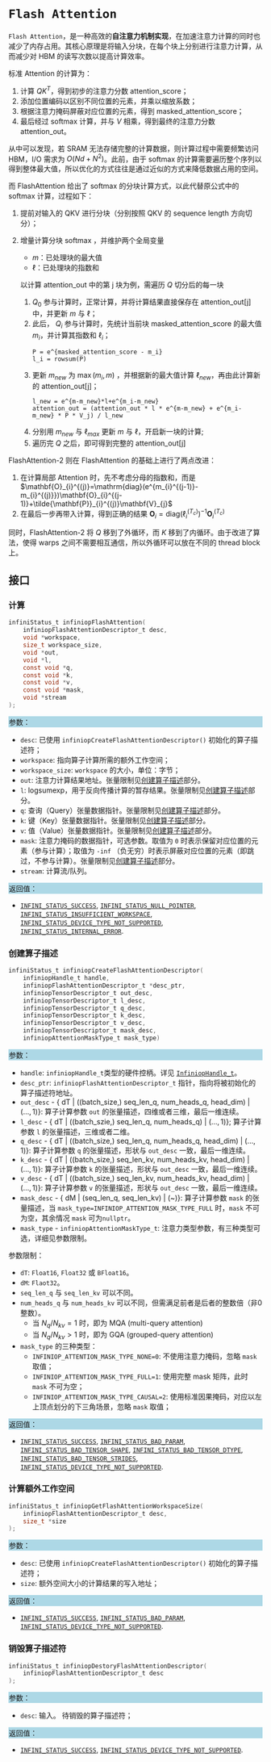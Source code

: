 # `Flash Attention`

`Flash Attention`，是一种高效的**自注意力机制实现**，在加速注意力计算的同时也减少了内存占用。其核心原理是将输入分块，在每个块上分别进行注意力计算，从而减少对 HBM 的读写次数以提高计算效率。

标准 Attention 的计算为：
1. 计算 $QK^T$，得到初步的注意力分数 attention_score；
2. 添加位置编码以区别不同位置的元素，并乘以缩放系数；
3. 根据注意力掩码屏蔽对应位置的元素，得到 masked_attention_score；
4. 最后经过 softmax 计算，并与 $V$ 相乘，得到最终的注意力分数 attention_out。

从中可以发现，若 SRAM 无法存储完整的计算数据，则计算过程中需要频繁访问 HBM，I/O 需求为 $O(Nd+N^2)$。此前，由于 softmax 的计算需要遍历整个序列以得到整体最大值，所以优化的方式往往是通过近似的方式来降低数据占用的空间。

而 FlashAttention 给出了 softmax 的分块计算方式，以此代替原公式中的 softmax 计算，过程如下：
1. 提前对输入的 QKV 进行分块（分别按照 QKV 的 sequence length 方向切分）；
2. 增量计算分块 softmax ，并维护两个全局变量
    - $m$：已处理块的最大值
    - $\ell$：已处理块的指数和
    
    以计算 attention_out 中的第 j 块为例，需遍历 $Q$ 切分后的每一块
    1. $Q_0$ 参与计算时，正常计算，并将计算结果直接保存在 attention_out[j] 中，并更新 $m$ 与 $\ell$；
    2. 此后， $Q_i$ 参与计算时，先统计当前块 masked_attention_score 的最大值 $m_i$，并计算其指数和 $\ell_i$；
        ```
        P = e^{masked_attention_score - m_i}
        l_i = rowsum(P)
        ```
    3. 更新 $m_{new}$ 为 $\max(m_i,m)$ ，并根据新的最大值计算 $\ell_{new}$，再由此计算新的 attention_out[j]；
        ```
        l_new = e^{m-m_new}*l+e^{m_i-m_new}
        attention_out = (attention_out * l * e^{m-m_new} + e^{m_i-m_new} * P * V_j) / l_new 
        ```
    4. 分别用 $m_{new}$ 与 $\ell_{max}$ 更新 $m$ 与 $\ell$，开启新一块的计算;
    5. 遍历完 $Q$ 之后，即可得到完整的 attention_out[j]

FlashAttention-2 则在 FlashAttention 的基础上进行了两点改进：

1. 在计算局部 Attention 时，先不考虑分母的指数和，而是 $\mathbf{O}_{i}^{(j)}=\mathrm{diag}(e^{m_{i}^{(j-1)}-m_{i}^{(j)}})\mathbf{O}_{i}^{(j-1)}+\tilde{\mathbf{P}}_{i}^{(j)}\mathbf{V}_{j}$
2. 在最后一步再带入计算，得到正确的结果 $\mathbf{O}_{i}=\mathrm{diag}(\ell_{i}^{(T_{c})})^{-1}\mathbf{O}_{i}^{(T_{c})}$

同时，FlashAttention-2 将 $Q$ 移到了外循环，而 $K$ 移到了内循环。由于改进了算法，使得 warps 之间不需要相互通信，所以外循环可以放在不同的 thread block 上。
    

## 接口

### 计算

```c
infiniStatus_t infiniopFlashAttention(
    infiniopFlashAttentionDescriptor_t desc,
    void *workspace,
    size_t workspace_size,
    void *out,
    void *l,
    const void *q,
    const void *k,
    const void *v,
    const void *mask,
    void *stream
);
```

<div style="background-color: lightblue; padding: 1px;"> 参数： </div>

- `desc`:
  已使用 `infiniopCreateFlashAttentionDescriptor()` 初始化的算子描述符；
- `workspace`:
  指向算子计算所需的额外工作空间；
- `workspace_size`:
  `workspace` 的大小，单位：字节；
- `out`:
  注意力计算结果地址。张量限制见[创建算子描述](#创建算子描述)部分。
- `l`:
  logsumexp，用于反向传播计算的暂存结果。张量限制见[创建算子描述](#创建算子描述)部分。
- `q`:
  查询（Query）张量数据指针。张量限制见[创建算子描述](#创建算子描述)部分。
- `k`:
  键（Key）张量数据指针。张量限制见[创建算子描述](#创建算子描述)部分。
- `v`:
  值（Value）张量数据指针。张量限制见[创建算子描述](#创建算子描述)部分。
- `mask`:
  注意力掩码的数据指针，可选参数。取值为 `0` 时表示保留对应位置的元素（参与计算）；取值为 `-inf` （负无穷）时表示屏蔽对应位置的元素（即跳过，不参与计算）。张量限制见[创建算子描述](#创建算子描述)部分。
- `stream`:
  计算流/队列。

<div style="background-color: lightblue; padding: 1px;">  返回值：</div>

- [`INFINI_STATUS_SUCCESS`], [`INFINI_STATUS_NULL_POINTER`], [`INFINI_STATUS_INSUFFICIENT_WORKSPACE`], [`INFINI_STATUS_DEVICE_TYPE_NOT_SUPPORTED`], [`INFINI_STATUS_INTERNAL_ERROR`].

### 创建算子描述

```c
infiniStatus_t infiniopCreateFlashAttentionDescriptor(
    infiniopHandle_t handle,
    infiniopFlashAttentionDescriptor_t *desc_ptr,
    infiniopTensorDescriptor_t out_desc,
    infiniopTensorDescriptor_t l_desc,
    infiniopTensorDescriptor_t q_desc,
    infiniopTensorDescriptor_t k_desc,
    infiniopTensorDescriptor_t v_desc,
    infiniopTensorDescriptor_t mask_desc,
    infiniopAttentionMaskType_t mask_type) 
```

<div style="background-color: lightblue; padding: 1px;"> 参数：</div>

- `handle`:
  `infiniopHandle_t`类型的硬件控柄。详见 [`InfiniopHandle_t`]。
- `desc_ptr`:
  `infiniopFlashAttentionDescriptor_t` 指针，指向将被初始化的算子描述符地址。
- `out_desc` - { dT | ((batch_size,) seq_len_q, num_heads_q, head_dim) | ($\ldots, 1$)}:
  算子计算参数 `out` 的张量描述，四维或者三维，最后一维连续。
- `l_desc` - { dT | ((batch_szie,) seq_len_q, num_heads_q) | ($\ldots, 1$)};
  算子计算参数 `l` 的张量描述，三维或者二维。
- `q_desc` - { dT | ((batch_size,) seq_len_q, num_heads_q, head_dim) | ($\ldots, 1$)}:
  算子计算参数 `q` 的张量描述，形状与 `out_desc` 一致，最后一维连续。
- `k_desc` - { dT | ((batch_size,) seq_len_kv, num_heads_kv, head_dim) | ($\ldots, 1$)}:
  算子计算参数 `k` 的张量描述，形状与 `out_desc` 一致，最后一维连续。
- `v_desc` - { dT | ((batch_size,) seq_len_kv, num_heads_kv, head_dim) | ($\ldots, 1$)}:
  算子计算参数 `v` 的张量描述，形状与 `out_desc` 一致，最后一维连续。
- `mask_desc` - { dM | (seq_len_q, seq_len_kv) | (~)}:
  算子计算参数 `mask` 的张量描述，当 `mask_type=INFINIOP_ATTENTION_MASK_TYPE_FULL` 时，`mask` 不可为空，其余情况 `mask` 可为`nullptr`。
- `mask_type` - `infiniopAttentionMaskType_t`:
  注意力类型参数，有三种类型可选，详细见参数限制。

参数限制：

- `dT`: `Float16`, `Float32` 或 `BFloat16`。
- `dM`: `Flaot32`。
- `seq_len_q` 与 `seq_len_kv` 可以不同。
- `num_heads_q` 与 `num_heads_kv` 可以不同，但需满足前者是后者的整数倍（非0整数）。
  - 当 $N_q/N_{kv}=1$ 时，即为 MQA (multi-query attention)
  - 当 $N_q/N_{kv}>1$ 时，即为 GQA (grouped-query attention)
- `mask_type` 的三种类型：
  - `INFINIOP_ATTENTION_MASK_TYPE_NONE=0`: 不使用注意力掩码，忽略 `mask` 取值；
  - `INFINIOP_ATTENTION_MASK_TYPE_FULL=1`: 使用完整 mask 矩阵，此时 `mask` 不可为空；
  - `INFINIOP_ATTENTION_MASK_TYPE_CAUSAL=2`: 使用标准因果掩码，对应以左上顶点划分的下三角场景，忽略 `mask` 取值；

<div style="background-color: lightblue; padding: 1px;"> 返回值：</div>

- [`INFINI_STATUS_SUCCESS`], [`INFINI_STATUS_BAD_PARAM`],  [`INFINI_STATUS_BAD_TENSOR_SHAPE`], [`INFINI_STATUS_BAD_TENSOR_DTYPE`], [`INFINI_STATUS_BAD_TENSOR_STRIDES`], [`INFINI_STATUS_DEVICE_TYPE_NOT_SUPPORTED`].

### 计算额外工作空间

```c
infiniStatus_t infiniopGetFlashAttentionWorkspaceSize(
    infiniopFlashAttentionDescriptor_t desc, 
    size_t *size
);
```

<div style="background-color: lightblue; padding: 1px;"> 参数：</div>

- `desc`:
  已使用 `infiniopCreateFlashAttentionDescriptor()` 初始化的算子描述符；
- `size`:
  额外空间大小的计算结果的写入地址；

<div style="background-color: lightblue; padding: 1px;"> 返回值：</div>

- [`INFINI_STATUS_SUCCESS`], [`INFINI_STATUS_BAD_PARAM`], [`INFINI_STATUS_DEVICE_TYPE_NOT_SUPPORTED`].

### 销毁算子描述符

```c
infiniStatus_t infiniopDestoryFlashAttentionDescriptor(
    infiniopFlashAttentionDescriptor_t desc
);
```

<div style="background-color: lightblue; padding: 1px;"> 参数： </div>

- `desc`:
  输入。 待销毁的算子描述符；

<div style="background-color: lightblue; padding: 1px;"> 返回值： </div>

- [`INFINI_STATUS_SUCCESS`], [`INFINI_STATUS_DEVICE_TYPE_NOT_SUPPORTED`].

<!-- 链接 -->
[`InfiniopHandle_t`]: /infiniop/handle/README.md

[`INFINI_STATUS_SUCCESS`]: /common/status/README.md#INFINI_STATUS_SUCCESS
[`INFINI_STATUS_BAD_PARAM`]: /common/status/README.md#INFINI_STATUS_BAD_PARAM
[`INFINI_STATUS_DEVICE_TYPE_NOT_SUPPORTED`]: /common/status/README.md#INFINI_STATUS_DEVICE_TYPE_NOT_SUPPORTED
[`INFINI_STATUS_BAD_TENSOR_SHAPE`]: /common/status/README.md#INFINI_STATUS_BAD_TENSOR_SHAPE
[`INFINI_STATUS_BAD_TENSOR_DTYPE`]: /common/status/README.md#INFINI_STATUS_BAD_TENSOR_DTYPE
[`INFINI_STATUS_BAD_TENSOR_STRIDES`]: /common/status/README.md#INFINI_STATUS_BAD_TENSOR_STRIDES
[`INFINI_STATUS_NULL_POINTER`]:/common/status/README.md#INFINI_STATUS_NULL_POINTER
[`INFINI_STATUS_INSUFFICIENT_WORKSPACE`]:/common/status/README.md#INFINI_STATUS_INSUFFICIENT_WORKSPACE
[`INFINI_STATUS_INTERNAL_ERROR`]:/common/status/README.md#INFINI_STATUS_INTERNAL_ERROR
